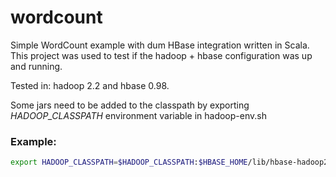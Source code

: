 wordcount
=========

Simple WordCount example with dum HBase integration written in Scala.
This project was used to test if the 
hadoop + hbase configuration was up and running.

Tested in:
hadoop 2.2 and hbase 0.98.

Some jars need to be added to the classpath by exporting *HADOOP_CLASSPATH* environment 
variable in hadoop-env.sh

### Example:


```bash
export HADOOP_CLASSPATH=$HADOOP_CLASSPATH:$HBASE_HOME/lib/hbase-hadoop2-compat-0.98.0-hadoop2.jar:$HBASE_HOME/lib/hbase-client-0.98.0-hadoop2.jar:$HBASE_HOME/lib/hbase-common-0.98.0-hadoop2.jar:$HBASE_HOME/lib/zookeeper-3.4.5.jar:$HBASE_HOME/lib/hbase-protocol-0.98.0-hadoop2.jar:$HBASE_HOME/lib/htrace-core-2.04.jar
```
